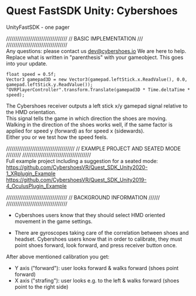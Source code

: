# Quest FastSDK Unity: Cybershoes
UnityFastSDK - one pager

///////////////////////////////// 
//  BASIC IMPLEMENTATION  /// 
/////////////////////////////////  
Any questions: please contact us dev@cybershoes.io  We are here to help.  
Replace what is written in "parenthesis" with your gameobject. This goes into your update.

```
float speed = 0.5f;
Vector3 gamepad3D = new Vector3(gamepad.leftStick.x.ReadValue(), 0.0, gamepad.leftStick.y.ReadValue());
"OVRPlayerController".transform.Translate(gamepad3D * Time.deltaTime * speed);

```
The Cybershoes receiver outputs a left stick x/y gamepad signal relative to the HMD orientation.  
This signal tells the game in which direction the shoes are moving.  
Walking in the direction of the shoes works well, if the same factor is applied for speed y (forward) as for speed x (sidewards).  
Either you or we test how the speed feels. 

///////////////////////////////////// 
//  EXAMPLE PROJECT AND SEATED MODE  //////// 
/////////////////////////////////////  
Full example project including a suggestion for a seated mode:  
https://github.com/CybershoesVR/Quest_SDK_Unity2020-1_XRplugin_Example  
https://github.com/CybershoesVR/Quest_SDK_Unity2019-4_OculusPlugin_Example 

/////////////////////////////////
// BACKGROUND INFORMATION  //////
/////////////////////////////////

* Cybershoes users know that they should select HMD oriented movement in the game settings. 

* There are gyroscopes taking care of the correlation between shoes and headset. 
Cybershoes users know that in order to calibrate, they must point shoes forward, look forward, and press receiver button once. 

After above mentioned calibration you get:
* Y axis ("forward"): user looks forward & walks forward (shoes point forward)
* X axis ("strafing"): user looks e.g. to the left & walks forward (shoes point to the right side)
